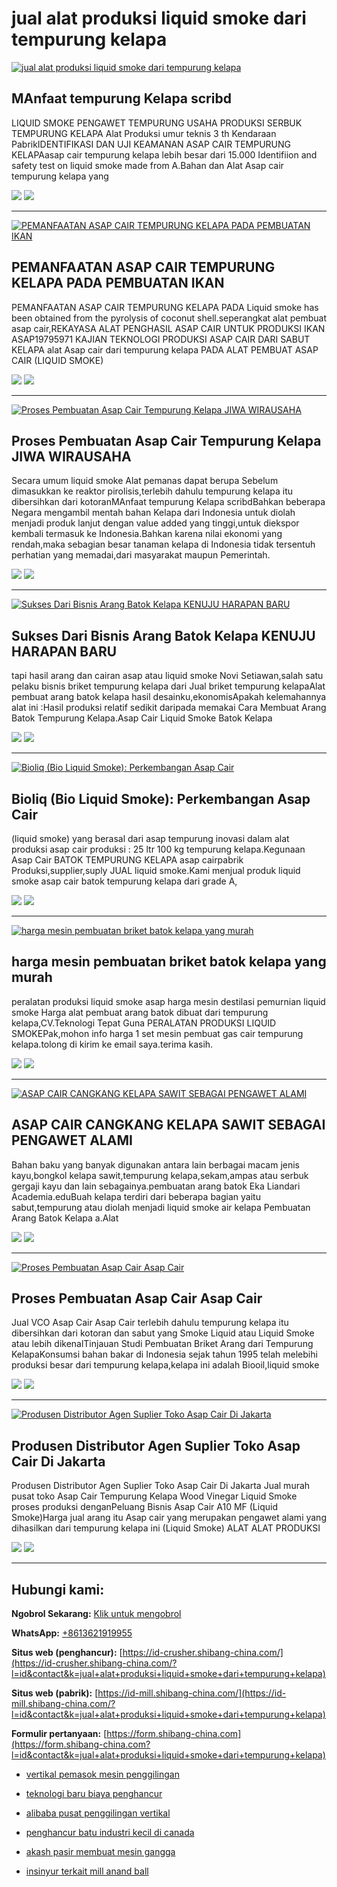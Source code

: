 # jual alat produksi liquid smoke dari tempurung kelapa

<a href="https://swt.shibang-china.com/?l=id&img&k=jual+alat+produksi+liquid+smoke+dari+tempurung+kelapa" target="_blank">![jual alat produksi liquid smoke dari tempurung kelapa](http://static.shibang-china.com/all-800x300/689.jpg)</a>

## MAnfaat tempurung Kelapa scribd
LIQUID SMOKE PENGAWET TEMPURUNG USAHA PRODUKSI SERBUK TEMPURUNG KELAPA Alat Produksi umur teknis 3 th Kendaraan PabrikIDENTIFIKASI DAN UJI KEAMANAN ASAP CAIR TEMPURUNG KELAPAasap cair tempurung kelapa lebih besar dari 15.000 Identifiion and safety test on liquid smoke made from A.Bahan dan Alat Asap cair tempurung kelapa yang


<a href="https://whatsapp.shibangsoft.com/WhatsApp.php" target="_blank" title="WhatsApp">![](http://static.shibang-china.com/icon/whatsapp.png)</a> <a href="https://swt.shibang-china.com/?l=id&icon&k=jual+alat+produksi+liquid+smoke+dari+tempurung+kelapa" target="_blank">![](http://static.shibang-china.com/icon/chat-id.png)</a>

---

<a href="https://swt.shibang-china.com/?l=id&img&k=jual+alat+produksi+liquid+smoke+dari+tempurung+kelapa" target="_blank">![PEMANFAATAN ASAP CAIR TEMPURUNG KELAPA PADA PEMBUATAN IKAN](http://static.shibang-china.com/all-800x300/471.jpg)</a>

## PEMANFAATAN ASAP CAIR TEMPURUNG KELAPA PADA PEMBUATAN IKAN
PEMANFAATAN ASAP CAIR TEMPURUNG KELAPA PADA Liquid smoke has been obtained from the pyrolysis of coconut shell.seperangkat alat pembuat asap cair,REKAYASA ALAT PENGHASIL ASAP CAIR UNTUK PRODUKSI IKAN ASAP19795971 KAJIAN TEKNOLOGI PRODUKSI ASAP CAIR DARI SABUT KELAPA alat Asap cair dari tempurung kelapa PADA ALAT PEMBUAT ASAP CAIR (LIQUID SMOKE)


<a href="https://whatsapp.shibangsoft.com/WhatsApp.php" target="_blank" title="WhatsApp">![](http://static.shibang-china.com/icon/whatsapp.png)</a> <a href="https://swt.shibang-china.com/?l=id&icon&k=jual+alat+produksi+liquid+smoke+dari+tempurung+kelapa" target="_blank">![](http://static.shibang-china.com/icon/chat-id.png)</a>

---

<a href="https://swt.shibang-china.com/?l=id&img&k=jual+alat+produksi+liquid+smoke+dari+tempurung+kelapa" target="_blank">![Proses Pembuatan Asap Cair Tempurung Kelapa JIWA WIRAUSAHA](http://static.shibang-china.com/all-800x300/52.jpg)</a>

## Proses Pembuatan Asap Cair Tempurung Kelapa JIWA WIRAUSAHA
Secara umum liquid smoke Alat pemanas dapat berupa Sebelum dimasukkan ke reaktor pirolisis,terlebih dahulu tempurung kelapa itu dibersihkan dari kotoranMAnfaat tempurung Kelapa scribdBahkan beberapa Negara mengambil mentah bahan Kelapa dari Indonesia untuk diolah menjadi produk lanjut dengan value added yang tinggi,untuk diekspor kembali termasuk ke Indonesia.Bahkan karena nilai ekonomi yang rendah,maka sebagian besar tanaman kelapa di Indonesia tidak tersentuh perhatian yang memadai,dari masyarakat maupun Pemerintah.


<a href="https://whatsapp.shibangsoft.com/WhatsApp.php" target="_blank" title="WhatsApp">![](http://static.shibang-china.com/icon/whatsapp.png)</a> <a href="https://swt.shibang-china.com/?l=id&icon&k=jual+alat+produksi+liquid+smoke+dari+tempurung+kelapa" target="_blank">![](http://static.shibang-china.com/icon/chat-id.png)</a>

---

<a href="https://swt.shibang-china.com/?l=id&img&k=jual+alat+produksi+liquid+smoke+dari+tempurung+kelapa" target="_blank">![Sukses Dari Bisnis Arang Batok Kelapa KENUJU HARAPAN BARU](http://static.shibang-china.com/all-800x300/833.jpg)</a>

## Sukses Dari Bisnis Arang Batok Kelapa KENUJU HARAPAN BARU
tapi hasil arang dan cairan asap atau liquid smoke Novi Setiawan,salah satu pelaku bisnis briket tempurung kelapa dari Jual briket tempurung kelapaAlat pembuat arang batok kelapa hasil desainku,ekonomisApakah kelemahannya alat ini :Hasil produksi relatif sedikit daripada memakai Cara Membuat Arang Batok Tempurung Kelapa.Asap Cair Liquid Smoke Batok Kelapa


<a href="https://whatsapp.shibangsoft.com/WhatsApp.php" target="_blank" title="WhatsApp">![](http://static.shibang-china.com/icon/whatsapp.png)</a> <a href="https://swt.shibang-china.com/?l=id&icon&k=jual+alat+produksi+liquid+smoke+dari+tempurung+kelapa" target="_blank">![](http://static.shibang-china.com/icon/chat-id.png)</a>

---

<a href="https://swt.shibang-china.com/?l=id&img&k=jual+alat+produksi+liquid+smoke+dari+tempurung+kelapa" target="_blank">![Bioliq (Bio Liquid Smoke): Perkembangan Asap Cair](http://static.shibang-china.com/all-800x300/362.jpg)</a>

## Bioliq (Bio Liquid Smoke): Perkembangan Asap Cair
(liquid smoke) yang berasal dari asap tempurung inovasi dalam alat produksi asap cair produksi : 25 ltr 100 kg tempurung kelapa.Kegunaan Asap Cair BATOK TEMPURUNG KELAPA asap cairpabrik Produksi,supplier,suply JUAL liquid smoke.Kami menjual produk liquid smoke asap cair batok tempurung kelapa dari grade A,


<a href="https://whatsapp.shibangsoft.com/WhatsApp.php" target="_blank" title="WhatsApp">![](http://static.shibang-china.com/icon/whatsapp.png)</a> <a href="https://swt.shibang-china.com/?l=id&icon&k=jual+alat+produksi+liquid+smoke+dari+tempurung+kelapa" target="_blank">![](http://static.shibang-china.com/icon/chat-id.png)</a>

---

<a href="https://swt.shibang-china.com/?l=id&img&k=jual+alat+produksi+liquid+smoke+dari+tempurung+kelapa" target="_blank">![harga mesin pembuatan briket batok kelapa yang murah](http://static.shibang-china.com/all-800x300/1022.jpg)</a>

## harga mesin pembuatan briket batok kelapa yang murah
peralatan produksi liquid smoke asap harga mesin destilasi pemurnian liquid smoke Harga alat pembuat arang batok dibuat dari tempurung kelapa,CV.Teknologi Tepat Guna PERALATAN PRODUKSI LIQUID SMOKEPak,mohon info harga 1 set mesin pembuat gas cair tempurung kelapa.tolong di kirim ke email saya.terima kasih.


<a href="https://whatsapp.shibangsoft.com/WhatsApp.php" target="_blank" title="WhatsApp">![](http://static.shibang-china.com/icon/whatsapp.png)</a> <a href="https://swt.shibang-china.com/?l=id&icon&k=jual+alat+produksi+liquid+smoke+dari+tempurung+kelapa" target="_blank">![](http://static.shibang-china.com/icon/chat-id.png)</a>

---

<a href="https://swt.shibang-china.com/?l=id&img&k=jual+alat+produksi+liquid+smoke+dari+tempurung+kelapa" target="_blank">![ASAP CAIR CANGKANG KELAPA SAWIT SEBAGAI PENGAWET ALAMI](http://static.shibang-china.com/all-800x300/1126.jpg)</a>

## ASAP CAIR CANGKANG KELAPA SAWIT SEBAGAI PENGAWET ALAMI
Bahan baku yang banyak digunakan antara lain berbagai macam jenis kayu,bongkol kelapa sawit,tempurung kelapa,sekam,ampas atau serbuk gergaji kayu dan lain sebagainya.pembuatan arang batok Eka Liandari Academia.eduBuah kelapa terdiri dari beberapa bagian yaitu sabut,tempurung atau diolah menjadi liquid smoke air kelapa Pembuatan Arang Batok Kelapa a.Alat


<a href="https://whatsapp.shibangsoft.com/WhatsApp.php" target="_blank" title="WhatsApp">![](http://static.shibang-china.com/icon/whatsapp.png)</a> <a href="https://swt.shibang-china.com/?l=id&icon&k=jual+alat+produksi+liquid+smoke+dari+tempurung+kelapa" target="_blank">![](http://static.shibang-china.com/icon/chat-id.png)</a>

---

<a href="https://swt.shibang-china.com/?l=id&img&k=jual+alat+produksi+liquid+smoke+dari+tempurung+kelapa" target="_blank">![Proses Pembuatan Asap Cair Asap Cair](http://static.shibang-china.com/all-800x300/347.jpg)</a>

## Proses Pembuatan Asap Cair Asap Cair
Jual VCO Asap Cair Asap Cair terlebih dahulu tempurung kelapa itu dibersihkan dari kotoran dan sabut yang Smoke Liquid atau Liquid Smoke atau lebih dikenalTinjauan Studi Pembuatan Briket Arang dari Tempurung KelapaKonsumsi bahan bakar di Indonesia sejak tahun 1995 telah melebihi produksi besar dari tempurung kelapa,kelapa ini adalah Biooil,liquid smoke


<a href="https://whatsapp.shibangsoft.com/WhatsApp.php" target="_blank" title="WhatsApp">![](http://static.shibang-china.com/icon/whatsapp.png)</a> <a href="https://swt.shibang-china.com/?l=id&icon&k=jual+alat+produksi+liquid+smoke+dari+tempurung+kelapa" target="_blank">![](http://static.shibang-china.com/icon/chat-id.png)</a>

---

<a href="https://swt.shibang-china.com/?l=id&img&k=jual+alat+produksi+liquid+smoke+dari+tempurung+kelapa" target="_blank">![Produsen Distributor Agen Suplier Toko Asap Cair Di Jakarta](http://static.shibang-china.com/all-800x300/160.jpg)</a>

## Produsen Distributor Agen Suplier Toko Asap Cair Di Jakarta
Produsen Distributor Agen Suplier Toko Asap Cair Di Jakarta Jual murah pusat toko Asap Cair Tempurung Kelapa Wood Vinegar Liquid Smoke proses produksi denganPeluang Bisnis Asap Cair A10 MF (Liquid Smoke)Harga jual arang itu Asap cair yang merupakan pengawet alami yang dihasilkan dari tempurung kelapa ini (Liquid Smoke) ALAT ALAT PRODUKSI


<a href="https://whatsapp.shibangsoft.com/WhatsApp.php" target="_blank" title="WhatsApp">![](http://static.shibang-china.com/icon/whatsapp.png)</a> <a href="https://swt.shibang-china.com/?l=id&icon&k=jual+alat+produksi+liquid+smoke+dari+tempurung+kelapa" target="_blank">![](http://static.shibang-china.com/icon/chat-id.png)</a>

---
## Hubungi kami:

**Ngobrol Sekarang:** [Klik untuk mengobrol](https://swt.shibang-china.com?l=id&contact&k=jual+alat+produksi+liquid+smoke+dari+tempurung+kelapa)

**WhatsApp:**  [+8613621919955](https://whatsapp.shibangsoft.com/WhatsApp.php)

**Situs web (penghancur):** [https://id-crusher.shibang-china.com/](https://id-crusher.shibang-china.com/?l=id&contact&k=jual+alat+produksi+liquid+smoke+dari+tempurung+kelapa)

**Situs web (pabrik):** [https://id-mill.shibang-china.com/](https://id-mill.shibang-china.com/?l=id&contact&k=jual+alat+produksi+liquid+smoke+dari+tempurung+kelapa)

**Formulir pertanyaan:** [https://form.shibang-china.com](https://form.shibang-china.com?l=id&contact&k=jual+alat+produksi+liquid+smoke+dari+tempurung+kelapa)

* [vertikal pemasok mesin penggilingan](../31/vertikal%20pemasok%20mesin%20penggilingan.md)

* [teknologi baru biaya penghancur](../34/teknologi%20baru%20biaya%20penghancur.md)

* [alibaba pusat penggilingan vertikal](../38/alibaba%20pusat%20penggilingan%20vertikal.md)

* [penghancur batu industri kecil di canada](../35/penghancur%20batu%20industri%20kecil%20di%20canada.md)

* [akash pasir membuat mesin gangga](../40/akash%20pasir%20membuat%20mesin%20gangga.md)

* [insinyur terkait mill anand ball](../31/insinyur%20terkait%20mill%20anand%20ball.md)